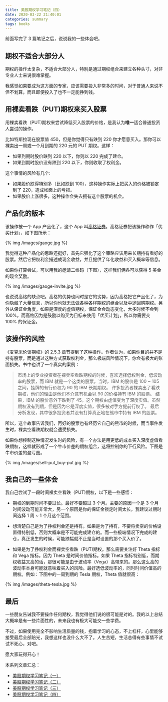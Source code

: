 ```yaml
---
title: 美股期权学习笔记（四）
date: 2020-03-22 21:40:01
categories: summary
tags: books
---
```


前面写完了 3 篇笔记之后，说说我的一些体会吧。

## 期权不适合大部分人

期权的操作太复杂，不适合大部分人，特别是通过期权组合来建立各种头寸，对非专业人士来说很难掌握。

我感觉如果要成为这方面的专家，应该需要投入非常多的时间，对于普通人来说不但不划算，而且即便投入了也不一定能挣到钱。

## 用裸卖看跌（PUT)期权来买入股票

用裸卖看跌（PUT)期权来尝试降低买入股票的价格，是我认为**唯一**适合普通投资人尝试的操作。

比如特斯拉现在股票值 450，但是你觉得只有跌到 220 你才愿意买入。那你可以裸卖出一周或一个月到期的 220 元的 PUT 期权。这样：

 * 如果到期时股价跌到 220 以下，你则以 220 完成了建仓。
 * 如果到期时股价没有跌到 220 以下，你则收取了权利金。

这个事情的风险有几个:

 * 如果股价跌得特别多（比如跌到 100），这种操作实际上把买入的价格被锁定到了 220，造成帐面上的亏损。
 * 如果股价上涨很多，这种操作会失去拥有这个股票的机会。

## 产品化的版本

该操作被一个 App 产品化了，这个 App 叫[高格证券](https://www.toweringsecurities.cn/)。高格证券把该操作称作「优买计划」，如下图所示：

{% img /images/gaoge.jpg %}

我觉得这种产品化的思路还挺好，首先它强化了这个策略应该用来长期持有看好的股票。然后它把权利金描述成现金收益，并且提供了年化收益和买入概率等信息。

如果你打算尝试，可以用我的邀请二维码（下图），这样我们俩各可以获得 5 美金的现金奖励。

{% img /images/gaoge-invite.jpg %}

也说说高格的缺点吧。高格的优势也同时是它的劣势，因为高格把它产品化了，为你隐藏了大量信息，所以你也就无法做各种各样期权的组合以及中途回购期权。另外从保证金角度，如果是深度的虚值期权，保证金会动态变化，大多时候不会到 100%，而高格因为是鼓励以购买为目标来使用「优买计划」，所以你需要交 100% 的保证金。

## 该操作的风险

《麦克米伦谈期权》的 2.5.3 章节提到了这种操作。作者认为，如果你目的并不是持有股票，而是通过这种方式获取权利金，那么极端风险情况下，你会有极大的账面损失。书中也讲了一个真实的案例：

> 市场上的专业投资者在裸卖空看跌期权的时候，喜欢选择低权利金，低波动率的股票，而 IBM 就是一个这类的股票。当时，IBM 的股价是 100 ~ 105 之间，挂牌的有行价权为 90 的 IBM 长期期权。
> 许多投资者裸卖出了看跌期权，他们的理由是他们不介意有机会以 90 的价格持有 IBM 的股票。
> 结果，IBM 的股价意外下跌到了 45。这个期权由虚值变为了深度实值。虽然期权没有到期，但是因为它是深度实值，很多被对手方提前行权了。
> 最后分析发现，其中很多投资者并没有打算真正地在熊市中持有 IBM 的股票。

所以，这个故事告诉我们，再好的股票也有经历它自己的熊市的时候，而当事件发生时，裸卖空看跌期权就会遭受损失。

如果你想控制这种情况发生时的风险，有一个办法是用更低的成本买入深度虚值看跌期权，这样就形成了一个牛市价差的期权组合，这将控制你的下行风险。下图是牛市价差的盈亏图。

{% img /images/sell-put_buy-put.jpg %}

## 我自己的一些体会

我自己尝试了一段时间裸卖空看跌（PUT)期权，以下是一些感悟：

 * 期权的到期时间不要过长。最好不要超过 3 个月。主要的原因一个是 3 个月时间波动可能非常大，另一个原因是你的保证金锁定时间太长。我建议过期时间选择 1 周 ~ 1 个月这个范围。

 * 想清楚自己是为了挣权利金还是持有。如果是为了持有，不要将卖空的价格设置得特别低，否则大概率是不可能完成建仓的。而一些极端情况下完成的建仓，真正发生的时候，可能跌幅就不止是当时设置的那个买入价了。

 * 如果是为了挣权利金而裸卖空看跌（PUT)期权。那么需要关注好 Theta 指标和 Vega 指标。因为 Theta 是时间价值指标。如果 Theta 指标特别低，而期权收益又高的话，那很可能是由于波动率（Vega）高带来的。那么这么高的波动率本身可能就意味着买入的风险。最好选低波动率的，同时时间价值高的期权。例如：下图中的一周到期的 Tesla 期权，Theta 值就很高：

{% img /images/theta-tesla.jpg %}

## 最后

一些朋友告诫我不要操作任何期权，我觉得他们说的很可能是对的。我的以上总结大概率是有一些片面性的，未来我也有极大可能交一些学费。

不过，如果使用完全不影响生活质量的钱，抱着学习的心态，不上杠杆，心里能够接受最后全部赔光，我想这样也没什么大不了。人生苦短，生活总得有些事情不试试不死心，对吧。

愿大家玩得开心！

本系列文章汇总：
 * [美股期权学习笔记（一）](/2020/02/08/option-learning-note/)
 * [美股期权学习笔记（二）](/2020/03/15/option-learning-notes-1/)
 * [美股期权学习笔记（三）](/2020/03/21/option-learning-notes-3/)
 * [美股期权学习笔记（四）](/2020/03/22/option-learning-notes-4/)

